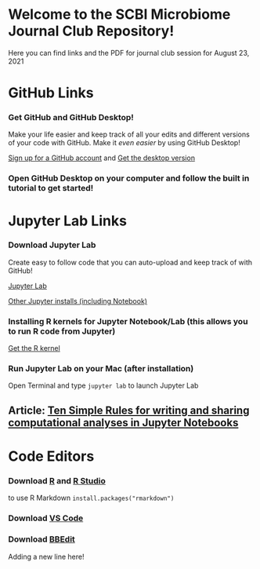 # Welcome to the SCBI Microbiome Journal Club Repository!
 Here you can find links and the PDF for journal club session for August 23, 2021
 
 # GitHub Links
 
 ### Get GitHub and GitHub Desktop! 
 Make your life easier and keep track of all your edits and different versions of your code with GitHub. Make it _even easier_ by using GitHub Desktop!
 
 [Sign up for a GitHub account](https://github.com/join) and
 [Get the desktop version](https://desktop.github.com/)
 
 ### Open GitHub Desktop on your computer and follow the built in tutorial to get started!
 
 

# Jupyter Lab Links

### Download Jupyter Lab
Create easy to follow code that you can auto-upload and keep track of with GitHub!
 
 [Jupyter Lab](https://jupyterlab.readthedocs.io/en/stable/getting_started/installation.html)
 
 [Other Jupyter installs (including Notebook)](https://jupyter.readthedocs.io/en/latest/install.html)
 
 ### Installing R kernels for Jupyter Notebook/Lab (this allows you to run R code from Jupyter)
 [Get the R kernel](https://irkernel.github.io/installation/)
 
 ### Run Jupyter Lab on your Mac (after installation)
 
 Open Terminal and type
 ```jupyter lab``` 
to launch Jupyter Lab


## Article: [Ten Simple Rules for writing and sharing computational analyses in Jupyter Notebooks](https://journals.plos.org/ploscompbiol/article?id=10.1371%2Fjournal.pcbi.1007007)


# Code Editors

### Download [R](https://www.r-project.org/) and [R Studio](https://www.rstudio.com/products/rstudio/download/) 
to use R Markdown ```install.packages("rmarkdown")```

### Download [VS Code](https://code.visualstudio.com/Download)

### Download [BBEdit](http://www.barebones.com/products/bbedit/index.html)

Adding a new line here!

